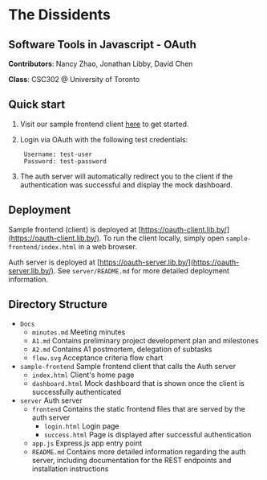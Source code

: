 # The Dissidents
## Software Tools in Javascript - OAuth

**Contributors**: Nancy Zhao, Jonathan Libby, David Chen

**Class**: CSC302 @ University of Toronto

## Quick start

1. Visit our sample frontend client [here](https://oauth-client.lib.by/) to get started.
2. Login via OAuth with the following test credentials:

		Username: test-user
		Password: test-password

3. The auth server will automatically redirect you to the client if the authentication was successful and display the mock dashboard.

## Deployment

Sample frontend (client) is deployed at [https://oauth-client.lib.by/](https://oauth-client.lib.by/). To run the client locally, simply open `sample-frontend/index.html` in a web browser.

Auth server is deployed at [https://oauth-server.lib.by/](https://oauth-server.lib.by/). See `server/README.md` for more detailed deployment information.

## Directory Structure
- `Docs`
  - `minutes.md` Meeting minutes
  - `A1.md` Contains preliminary project development plan and milestones
  - `A2.md` Contains A1 postmortem, delegation of subtasks
  - `flow.svg` Acceptance criteria flow chart
- `sample-frontend` Sample frontend client that calls the Auth server
  - `index.html` Client's home page
  - `dashboard.html` Mock dashboard that is shown once the client is successfully authenticated
- `server` Auth server
  - `frontend` Contains the static frontend files that are served by the auth server
    - `login.html` Login page
    - `success.html` Page is displayed after successful authentication
  - `app.js` Express.js app entry point
  - `README.md` Contains more detailed information regarding the auth server, including documentation for the REST endpoints and installation instructions